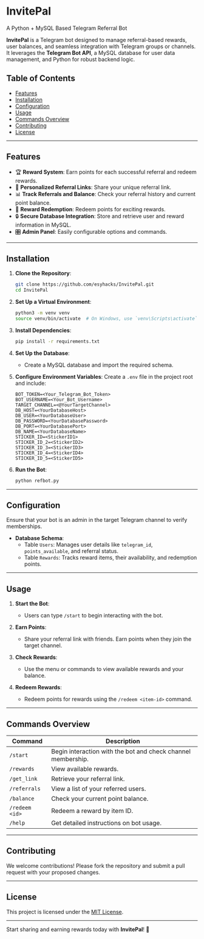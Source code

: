 # InvitePal
 A Python + MySQL Based Telegram Referral Bot

**InvitePal** is a Telegram bot designed to manage referral-based rewards, user balances, and seamless integration with Telegram groups or channels. It leverages the **Telegram Bot API**, a MySQL database for user data management, and Python for robust backend logic.

## Table of Contents

- [Features](#features)
- [Installation](#installation)
- [Configuration](#configuration)
- [Usage](#usage)
- [Commands Overview](#commands-overview)
- [Contributing](#contributing)
- [License](#license)

---

## Features

- 🏆 **Reward System**: Earn points for each successful referral and redeem rewards.
- 🔗 **Personalized Referral Links**: Share your unique referral link.
- 📊 **Track Referrals and Balance**: Check your referral history and current point balance.
- 🎉 **Reward Redemption**: Redeem points for exciting rewards.
- 🔒 **Secure Database Integration**: Store and retrieve user and reward information in MySQL.
- 🎛️ **Admin Panel**: Easily configurable options and commands.

---

## Installation

1. **Clone the Repository**:
   ```bash
   git clone https://github.com/esyhacks/InvitePal.git
   cd InvitePal
   ```

2. **Set Up a Virtual Environment**:
   ```bash
   python3 -m venv venv
   source venv/bin/activate  # On Windows, use `venv\Scripts\activate`
   ```

3. **Install Dependencies**:
   ```bash
   pip install -r requirements.txt
   ```

4. **Set Up the Database**:
   - Create a MySQL database and import the required schema.

5. **Configure Environment Variables**:
   Create a `.env` file in the project root and include:
   ```env
   BOT_TOKEN=<Your_Telegram_Bot_Token>
   BOT_USERNAME=<Your_Bot_Username>
   TARGET_CHANNEL=<@YourTargetChannel>
   DB_HOST=<YourDatabaseHost>
   DB_USER=<YourDatabaseUser>
   DB_PASSWORD=<YourDatabasePassword>
   DB_PORT=<YourDatabasePort>
   DB_NAME=<YourDatabaseName>
   STICKER_ID=<StickerID1>
   STICKER_ID_2=<StickerID2>
   STICKER_ID_3=<StickerID3>
   STICKER_ID_4=<StickerID4>
   STICKER_ID_5=<StickerID5>
   ```

6. **Run the Bot**:
   ```bash
   python refbot.py
   ```

---

## Configuration

Ensure that your bot is an admin in the target Telegram channel to verify memberships.

- **Database Schema**:
  - Table `Users`: Manages user details like `telegram_id`, `points_available`, and referral status.
  - Table `Rewards`: Tracks reward items, their availability, and redemption points.

---

## Usage

1. **Start the Bot**:
   - Users can type `/start` to begin interacting with the bot.

2. **Earn Points**:
   - Share your referral link with friends. Earn points when they join the target channel.

3. **Check Rewards**:
   - Use the menu or commands to view available rewards and your balance.

4. **Redeem Rewards**:
   - Redeem points for rewards using the `/redeem <item-id>` command.

---

## Commands Overview

| Command           | Description                                                |
|-------------------|------------------------------------------------------------|
| `/start`          | Begin interaction with the bot and check channel membership. |
| `/rewards`        | View available rewards.                                    |
| `/get_link`       | Retrieve your referral link.                               |
| `/referrals`      | View a list of your referred users.                        |
| `/balance`        | Check your current point balance.                          |
| `/redeem <id>`    | Redeem a reward by item ID.                                |
| `/help`           | Get detailed instructions on bot usage.                   |

---

## Contributing

We welcome contributions! Please fork the repository and submit a pull request with your proposed changes.

---

## License

This project is licensed under the [MIT License](LICENSE).

---

Start sharing and earning rewards today with **InvitePal**! 🎉
